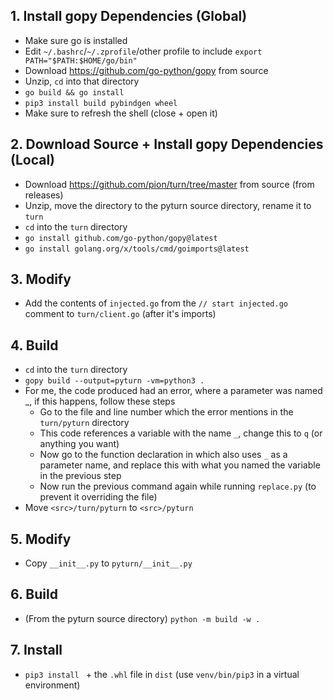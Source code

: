 ## 1. Install gopy Dependencies (Global)
* Make sure go is installed
* Edit `~/.bashrc`/`~/.zprofile`/other profile to include `export PATH="$PATH:$HOME/go/bin"`
* Download https://github.com/go-python/gopy from source
* Unzip, `cd` into that directory
* `go build && go install`
* `pip3 install build pybindgen wheel`
* Make sure to refresh the shell (close + open it)

## 2. Download Source + Install gopy Dependencies (Local)
* Download https://github.com/pion/turn/tree/master from source (from releases)
* Unzip, move the directory to the pyturn source directory, rename it to `turn`
* `cd` into the `turn` directory
* `go install github.com/go-python/gopy@latest`
* `go install golang.org/x/tools/cmd/goimports@latest`

## 3. Modify
* Add the contents of `injected.go` from the `// start injected.go` comment to `turn/client.go` (after it's imports)

## 4. Build
* `cd` into the `turn` directory
* `gopy build --output=pyturn -vm=python3 .`
* For me, the code produced had an error, where a parameter was named _, if this happens, follow these steps
  * Go to the file and line number which the error mentions in the `turn/pyturn` directory
  * This code references a variable with the name `_`, change this to `q` (or anything you want)
  * Now go to the function declaration in which also uses `_` as a parameter name, and replace this with what you named the variable in the previous step
  * Now run the previous command again while running `replace.py` (to prevent it overriding the file)
* Move `<src>/turn/pyturn` to `<src>/pyturn`

## 5. Modify
* Copy `__init__.py` to `pyturn/__init__.py`

## 6. Build
* (From the pyturn source directory) `python -m build -w .`

## 7. Install
* `pip3 install ` + the `.whl` file in `dist` (use `venv/bin/pip3` in a virtual environment)